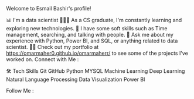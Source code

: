 Welcome to Esmail Bashir's profile! 


📊 I'm a  data scientist
👨🏻‍💻 As a CS graduate, I'm constantly learning and exploring new technologies.
🧠 I have some soft skills such as Time management, searching, and talking with people.
💬 Ask me about my experience with Python, Power BI, and SQL, or anything related to data scientist.
👨‍💻 Check out my portfolio at https://omarmaher0.github.io/omarmaherr/ to see some of the projects I've worked on.
Connect with Me :


🛠  Tech Skills
Git  GitHub  Python  MYSQL  Machine Learning  Deep Learning  Natural Language Processing  Data Visualization Power BI 

Follow Me :
